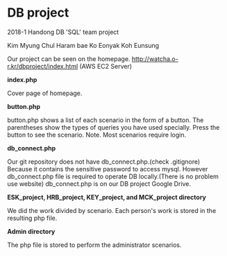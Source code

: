 # DB project

2018-1 Handong DB 'SQL' team project

Kim Myung Chul Haram bae Ko Eonyak  Koh Eunsung

Our project can be seen on the homepage. http://watcha.o-r.kr/dbproject/index.html  (AWS EC2 Server)


__index.php__

Cover page of homepage.


__button.php__

button.php shows a list of each scenario in the form of a button. The parentheses show the types of queries you have used specially. Press the button to see the scenario.
Note. Most scenarios require login.


__db_connect.php__

Our git repository does not have db_connect.php.(check .gitignore) Because it contains the sensitive password to access mysql. However db_connect.php file is required to operate DB locally.(There is no problem use website) db_connect.php is on our DB project Google Drive.


__ESK_project, HRB_project, KEY_project, and MCK_project directory__

We did the work divided by scenario. Each person's work is stored in the resulting php file.


__Admin directory__

The php file is stored to perform the administrator scenarios.


